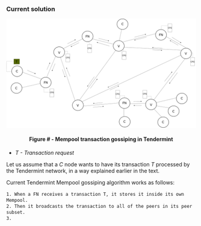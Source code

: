 ### Current solution

![](https://github.com/lukamiletic95/papers/blob/master/images/fig3.png)
<div align='center'> 
	<h4>Figure # - Mempool transaction gossiping in Tendermint</h4>
</div>

* *T - Transaction request*

Let us assume that a *C* node wants to have its transaction *T* processed by the Tendermint network, in a way explained earlier in the text.

Current Tendermint Mempool gossiping algorithm works as follows:

	1. When a FN receives a transaction T, it stores it inside its own Mempool.
	2. Then it broadcasts the transaction to all of the peers in its peer subset.
	3. 
	


<!--stackedit_data:
eyJoaXN0b3J5IjpbMTEyNzEyMDI0LDE4OTY0MjQzNjgsLTExNj
I3MzAwNjYsLTM5MzEyNTMzMiwzMTM0NzEyNzRdfQ==
-->